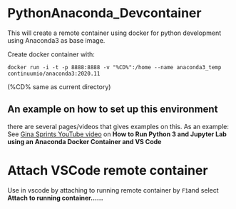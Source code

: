 # PythonAnaconda_Devcontainer
This will create a remote container using docker for python development using Anaconda3 as base image.

Create docker container with:

  `docker run -i -t -p 8888:8888 -v "%CD%":/home --name anaconda3_temp continuumio/anaconda3:2020.11`
  
  (%CD% same as current directory)

## An example on how to set up this environment
there are several pages/videos that gives examples on this. As an example:
See [Gina Sprints YouTube video](https://www.youtube.com/watch?v=cK7vgjOntqM) on **How to Run Python 3 and Jupyter Lab using an Anaconda Docker Container and VS Code**

# Attach VSCode remote container
Use in vscode by attaching to running remote container by `F1`and select **Attach to running container......**


